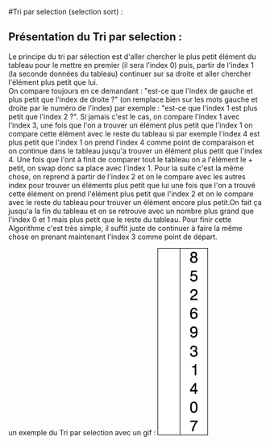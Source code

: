 #Tri par selection (selection sort) :

## Présentation du Tri par selection : 

Le principe du tri par sélection est d'aller chercher le plus petit
élément du tableau pour le mettre en premier 
(il sera l'index 0) puis, partir de l'index 1 (la seconde données du tableau) continuer sur sa droite et aller chercher l'élément plus petit que lui.  
On compare toujours en ce demandant : "est-ce que l'index de gauche et plus petit que l'index de droite ?"
(on remplace bien sur les mots gauche et droite par le numéro de l'index) 
par exemple : "est-ce que l'index 1 est plus petit que l'index 2 ?".
Si jamais c'est le cas, on compare l'index 1 avec l'index 3, une fois que l'on a trouver un élément plus petit que l'index 1
on compare cette élément avec le reste du tableau
si par exemple l'index 4 est plus petit que l'index 1 on prend l'index 4 comme point de comparaison et on continue dans le tableau jusqu'a trouver un élément plus petit que l'index 4.
Une fois que l'ont à finit de comparer tout le tableau on a l'élément le + petit, on swap donc sa place avec l'index 1. Pour la suite 
c'est la même chose, on reprend à partir de l'index 2 et on le compare avec les autres index pour trouver un éléments 
plus petit que lui une fois que l'on a trouvé cette élément on prend l'élément plus petit que l'index 2 et on le compare avec 
le reste du tableau pour trouver un élément encore plus petit.On fait ça jusqu'a la fin du tableau et on se retrouve avec un nombre
plus grand que l'index 0 et 1 mais plus petit que le reste du tableau. Pour finir cette Algorithme c'est très simple, il suffit 
juste de continuer à faire la même chose en prenant maintenant l'index 3 comme point de départ.

un exemple du Tri par selection avec un gif : ![](images/Selection-Sort.gif)
